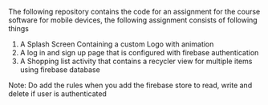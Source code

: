 The following repository contains the code for an assignment for the course software for mobile devices, the following assignment consists of following things
  1) A Splash Screen Containing a custom Logo with animation
  2) A log in and sign up page that is configured with firebase authentication
  3) A Shopping list activity that contains a recycler view for multiple items using firebase database

Note:
 Do add the rules when you add the firebase store to read, write and delete if user is authenticated
